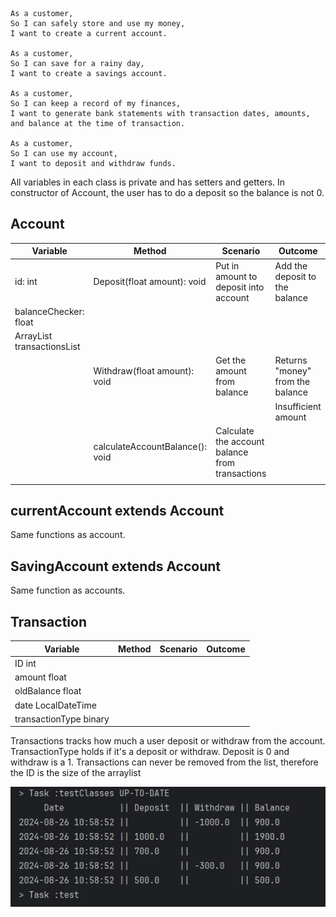 ```
As a customer,
So I can safely store and use my money,
I want to create a current account.

As a customer,
So I can save for a rainy day,
I want to create a savings account.

As a customer,
So I can keep a record of my finances,
I want to generate bank statements with transaction dates, amounts, and balance at the time of transaction.

As a customer,
So I can use my account,
I want to deposit and withdraw funds.
```
All variables in each class is private and has setters and getters.
In constructor of Account, the user has to do a deposit so the balance is not 0.
## Account
| Variable                                | Method                          | Scenario                                        | Outcome                          |
|-----------------------------------------|---------------------------------|-------------------------------------------------|----------------------------------|
| id: int                                 | Deposit(float amount): void     | Put in amount to deposit into account           | Add the deposit to the balance   |
| balanceChecker: float                   |                                 |                                                 |                                  |
| ArrayList<Transaction> transactionsList |                                 |                                                 |                                  |
|                                         | Withdraw(float amount): void    | Get the amount from balance                     | Returns "money" from the balance |
|                                         |                                 |                                                 | Insufficient amount              |
|                                         | calculateAccountBalance(): void | Calculate the account balance from transactions |                                  |
|                                         |                                 |                                                 |                                  |


## currentAccount extends Account
Same functions as account.


## SavingAccount extends Account
Same function as accounts.


## Transaction

| Variable               | Method | Scenario | Outcome |
|------------------------|--------|----------|---------|
| ID int                 |        |          |         |
| amount float           |        |          |         |
| oldBalance float       |        |          |         |
| date LocalDateTime     |        |          |         |
| transactionType binary |        |          |         |
Transactions tracks how much a user deposit or withdraw from the account. 
TransactionType holds if it's a deposit or withdraw. Deposit is 0 and withdraw is a 1.
Transactions can never be removed from the list, therefore the ID is the size of the arraylist

![Transaction receipt for a customer](TransactionReceipt.png)